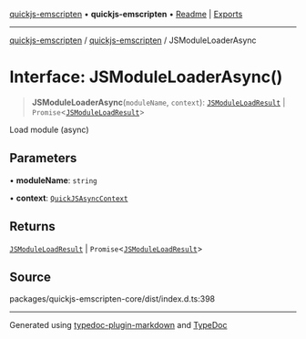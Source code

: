 [quickjs-emscripten](../../packages.md) • **quickjs-emscripten** • [Readme](../README.md) \| [Exports](../exports.md)

***

[quickjs-emscripten](../../packages.md) / [quickjs-emscripten](../exports.md) / JSModuleLoaderAsync

# Interface: JSModuleLoaderAsync()

> **JSModuleLoaderAsync**(`moduleName`, `context`): [`JSModuleLoadResult`](../exports.md#jsmoduleloadresult) \| `Promise`\<[`JSModuleLoadResult`](../exports.md#jsmoduleloadresult)\>

Load module (async)

## Parameters

• **moduleName**: `string`

• **context**: [`QuickJSAsyncContext`](../classes/QuickJSAsyncContext.md)

## Returns

[`JSModuleLoadResult`](../exports.md#jsmoduleloadresult) \| `Promise`\<[`JSModuleLoadResult`](../exports.md#jsmoduleloadresult)\>

## Source

packages/quickjs-emscripten-core/dist/index.d.ts:398

***

Generated using [typedoc-plugin-markdown](https://www.npmjs.com/package/typedoc-plugin-markdown) and [TypeDoc](https://typedoc.org/)
